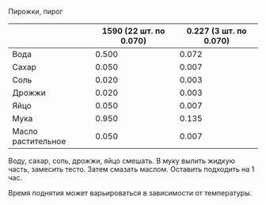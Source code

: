 Пирожки, пирог

|                    | 1590 (22 шт. по 0.070) | 0.227 (3 шт. по 0.070) |
| ------------------ | ---------------------- | ---------------------- |
| Вода               | 0.500                  | 0.072                  |
| Сахар              | 0.050                  | 0.007                  |
| Соль               | 0.020                  | 0.003                  |
| Дрожжи             | 0.020                  | 0.003                  |
| Яйцо               | 0.050                  | 0.007                  |
| Мука               | 0.950                  | 0.135                  |
| Масло растительное | 0.050                  | 0.007                  |
Воду, сахар, соль, дрожжи, яйцо смешать. В муку вылить жидкую часть, замесить тесто. Затем смазать маслом. Оставить подходить на 1 час.

Время поднятия может варьироваться в зависимости от температуры.